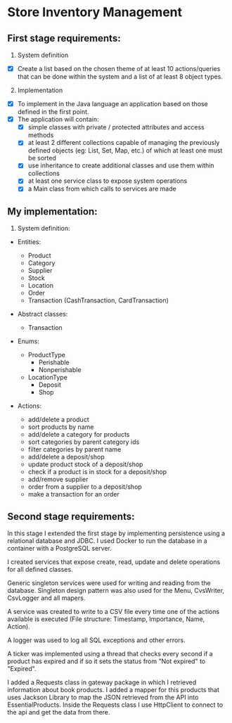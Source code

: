 # Store Inventory Management

## First stage requirements:

1. System definition
- [x] Create a list based on the chosen theme of at least 10 actions/queries that can be done within the system and a list of at least 8 object types.

2. Implementation

- [x] To implement in the Java language an application based on those defined in the first point.
- [x] The application will contain:
    - [x] simple classes with private / protected attributes and access methods
    - [x] at least 2 different collections capable of managing the previously defined objects (eg: List, Set, Map, etc.) of which at least one must be sorted
    - [x] use inheritance to create additional classes and use them within collections
    - [x] at least one service class to expose system operations
    - [x] a Main class from which calls to services are made

## My implementation:

1. System definition:
 - Entities:
    - Product
    - Category
    - Supplier
    - Stock
    - Location
    - Order
    - Transaction (CashTransaction, CardTransaction)

 - Abstract classes:
   - Transaction

 - Enums:
   - ProductType
     - Perishable
     - Nonperishable
   - LocationType
     - Deposit
     - Shop

 - Actions:
   - add/delete a product
   - sort products by name
   - add/delete a category for products
   - sort categories by parent category ids
   - filter categories by parent name
   - add/delete a deposit/shop
   - update product stock of a deposit/shop
   - check if a product is in stock for a deposit/shop
   - add/remove supplier
   - order from a supplier to a deposit/shop
   - make a transaction for an order

## Second stage requirements:
In this stage I extended the first stage by implementing persistence using a relational database and JDBC. I used Docker to run the database in a container with a PostgreSQL server.

I created services that expose create, read, update and delete operations for all defined classes.

Generic singleton services were used for writing and reading from the database. Singleton design pattern was also used for the Menu, CvsWriter, CsvLogger and all mapers.

A service was created to write to a CSV file every time one of the actions available is executed (File structure: Timestamp,  Importance, Name, Action).

A logger was used to log all SQL exceptions and other errors.

A ticker was implemented using a thread that checks every second if a product has expired and if so it sets the status from "Not expired" to "Expired".

I added a Requests class in gateway package in which I retrieved information about book products. I added a mapper for this products that uses Jackson Library to map the JSON retrieved from the API into EssentialProducts. Inside the Requests class I use HttpClient to connect to the api and get the data from there.